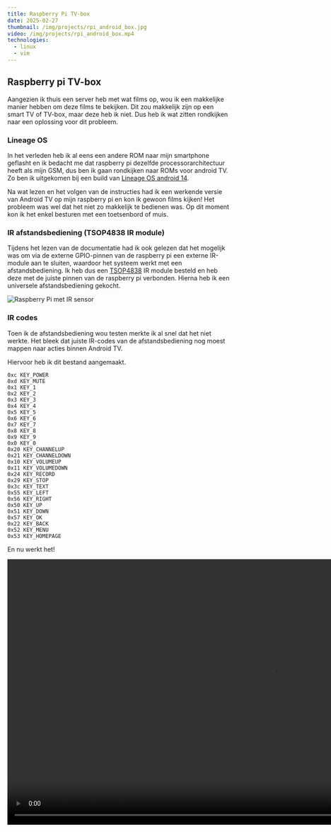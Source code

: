 ```yaml
---
title: Raspberry Pi TV-box
date: 2025-02-27
thumbnail: /img/projects/rpi_android_box.jpg
video: /img/projects/rpi_android_box.mp4
technologies:
  - linux
  - vim
---
```


## Raspberry pi TV-box

Aangezien ik thuis een server heb met wat films op, wou ik een makkelijke
manier hebben om deze films te bekijken. Dit zou makkelijk zijn op een smart TV
of TV-box, maar deze heb ik niet.
Dus heb ik wat zitten rondkijken naar een oplossing voor dit probleem.

### Lineage OS

In het verleden heb ik al eens een andere ROM naar mijn smartphone geflasht en
ik bedacht me dat raspberry pi dezelfde processorarchitectuur heeft als mijn
GSM, dus ben ik gaan rondkijken naar ROMs voor android TV. Zo ben ik uitgekomen
bij een build van [Lineage OS android
14](https://konstakang.com/devices/rpi4/LineageOS21-ATV/).

Na wat lezen en het volgen van de instructies had ik een werkende versie van
Android TV op mijn raspberry pi en kon ik gewoon films kijken! Het probleem was
wel dat het niet zo makkelijk te bedienen was. Op dit moment kon ik het enkel
besturen met een toetsenbord of muis.

### IR afstandsbediening (TSOP4838 IR module)

Tijdens het lezen van de documentatie had ik ook gelezen dat het mogelijk was
om via de externe GPIO-pinnen van de raspberry pi een externe IR-module aan te
sluiten, waardoor het systeem werkt met een afstandsbediening.
Ik heb dus een
[TSOP4838](https://nl.mouser.com/ProductDetail/Vishay-Semiconductors/TSOP4838?qs=yGXpg7PJZCiwO12kec0Sug%3D%3D&srsltid=AfmBOoot30yr_YHhYU8-1sj4fbinX5nzJg1f9do-iry0CusGCqWZDtZu)
IR module besteld en heb deze met de juiste pinnen van de raspberry pi
verbonden. Hierna heb ik een universele afstandsbediening gekocht.

![Raspberry Pi met IR sensor](/img/projects/rpi_android_box.jpg)

### IR codes

Toen ik de afstandsbediening wou testen merkte ik al snel dat het niet
werkte. Het bleek dat juiste IR-codes van de afstandsbediening nog moest
mappen naar acties binnen Android TV.

Hiervoor heb ik dit bestand aangemaakt.

```
0xc KEY_POWER
0xd KEY_MUTE
0x1 KEY_1
0x2 KEY_2
0x3 KEY_3
0x4 KEY_4
0x5 KEY_5
0x6 KEY_6
0x7 KEY_7
0x8 KEY_8
0x9 KEY_9
0x0 KEY_0
0x20 KEY_CHANNELUP
0x21 KEY_CHANNELDOWN
0x10 KEY_VOLUMEUP
0x11 KEY_VOLUMEDOWN
0x24 KEY_RECORD
0x29 KEY_STOP
0x3c KEY_TEXT
0x55 KEY_LEFT
0x56 KEY_RIGHT
0x50 KEY_UP
0x51 KEY_DOWN
0x57 KEY_OK
0x22 KEY_BACK
0x52 KEY_MENU
0x53 KEY_HOMEPAGE
```

En nu werkt het!

<video style="max-height: 600px" src="/img/projects/rpi_android_box.mp4" height="600" autoplay controls loop />
